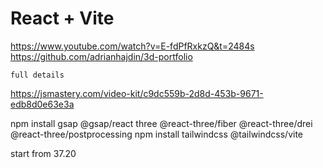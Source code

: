 # React + Vite

https://www.youtube.com/watch?v=E-fdPfRxkzQ&t=2484s
https://github.com/adrianhajdin/3d-portfolio

    full details
https://jsmastery.com/video-kit/c9dc559b-2d8d-453b-9671-edb8d0e63e3a



npm install gsap @gsap/react three @react-three/fiber @react-three/drei @react-three/postprocessing
npm install tailwindcss @tailwindcss/vite


start from 37.20